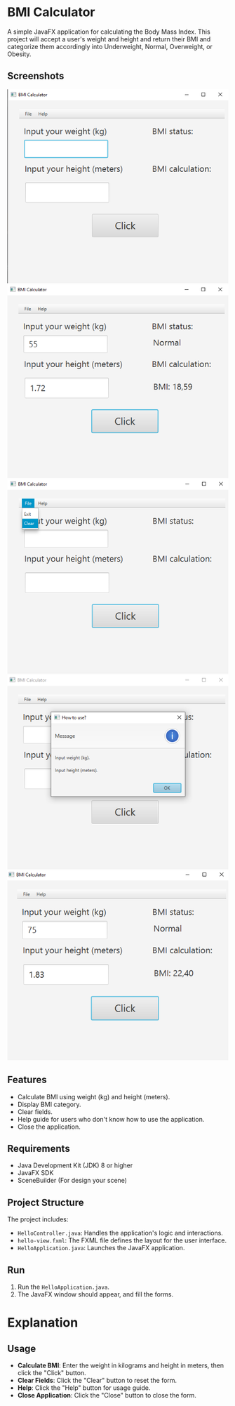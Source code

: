 # BMI Calculator

A simple JavaFX application for calculating the Body Mass Index. This project will accept a user's weight and height and return their BMI and categorize them accordingly into Underweight, Normal, Overweight, or Obesity.

## Screenshots

![BMI Calculator Screenshot](./assets/bmi1.png)
![BMI Calculator Screenshot](./assets/bmi2.png)
![BMI Calculator Screenshot](./assets/bmi3.png)
![BMI Calculator Screenshot](./assets/bmi4.png)
![BMI Calculator Screenshot](./assets/bmi5.png)


## Features

- Calculate BMI using weight (kg) and height (meters).
- Display BMI category.
- Clear fields.
- Help guide for users who don't know how to use the application.
- Close the application.

## Requirements

- Java Development Kit (JDK) 8 or higher
- JavaFX SDK
- SceneBuilder (For design your scene)

## Project Structure

The project includes:
- `HelloController.java`: Handles the application's logic and interactions.
- `hello-view.fxml`: The FXML file defines the layout for the user interface.
- `HelloApplication.java`: Launches the JavaFX application.

## Run

1. Run the `HelloApplication.java`.
2. The JavaFX window should appear, and fill the forms.

# Explanation



## Usage

- **Calculate BMI**: Enter the weight in kilograms and height in meters, then click the "Click" button.
- **Clear Fields**: Click the "Clear" button to reset the form.
- **Help**: Click the "Help" button for usage guide.
- **Close Application**: Click the "Close" button to close the form.
